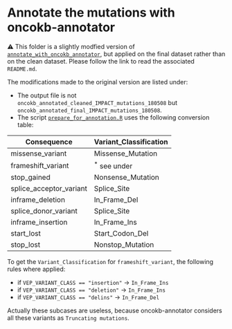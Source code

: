 # Annotate the mutations with oncokb-annotator

:warning: This folder is a slightly modfied version of [`annotate_with_oncokb_annotator`](https://github.com/ElsaB/impact-annotator/blob/master/data/annotate_with_oncokb/), but applied on the final dataset rather than on the clean dataset. Please follow the link to read the associated `README.md`.

The modifications made to the original version are listed under:

* The output file is not `oncokb_annotated_cleaned_IMPACT_mutations_180508` but `oncokb_annotated_final_IMPACT_mutations_180508`.
* The script [`prepare_for_annotation.R`](https://github.com/ElsaB/impact-annotator/blob/master/data/annotate_with_oncokb_final_dataset/prepare_for_annotation.R) uses the following conversion table:

| Consequence               | Variant_Classification |
| ------------------------- | ---------------------- |
| missense_variant 			| Missense_Mutation		 |
| frameshift_variant 		| <sup>*</sup> see under |
| stop_gained 		        | Nonsense_Mutation		 |
| splice_acceptor_variant   | Splice_Site            |
| inframe_deletion 	        | In_Frame_Del			 |
| splice_donor_variant 	    | Splice_Site			 |
| inframe_insertion 		| In_Frame_Ins		     |
| start_lost 		        | Start_Codon_Del		 |
| stop_lost 			    | Nonstop_Mutation		 |	


To get the `Variant_Classification` for `frameshift_variant`, the following rules where applied:

* if `VEP_VARIANT_CLASS == "insertion"` → `In_Frame_Ins`
* if `VEP_VARIANT_CLASS == "deletion"` → `In_Frame_Ins`
* if `VEP_VARIANT_CLASS == "delins"` → `In_Frame_Del`

Actually these subcases are useless, because oncokb-annotator considers all these variants as `Truncating mutations`.